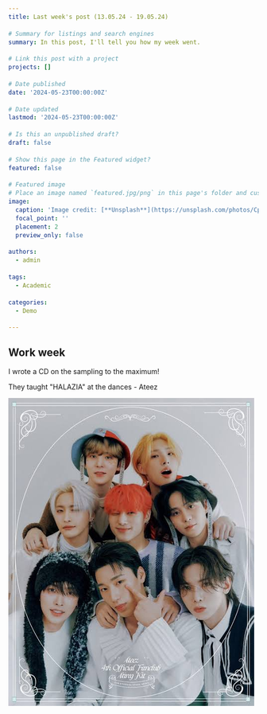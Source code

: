 ```yaml
---
title: Last week's post (13.05.24 - 19.05.24)

# Summary for listings and search engines
summary: In this post, I'll tell you how my week went.

# Link this post with a project
projects: []

# Date published
date: '2024-05-23T00:00:00Z'

# Date updated
lastmod: '2024-05-23T00:00:00Z'

# Is this an unpublished draft?
draft: false

# Show this page in the Featured widget?
featured: false

# Featured image
# Place an image named `featured.jpg/png` in this page's folder and customize its options here.
image:
  caption: 'Image credit: [**Unsplash**](https://unsplash.com/photos/CpkOjOcXdUY)'
  focal_point: ''
  placement: 2
  preview_only: false

authors:
  - admin

tags:
  - Academic

categories:
  - Demo

---
```



## Work week

I wrote a CD on the sampling to the maximum!

They taught "HALAZIA" at the dances - Ateez

![](images.jpeg)
